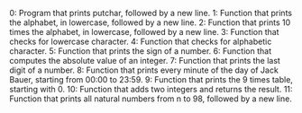 0: Program that prints putchar, followed by a new line.
1: Function that prints the alphabet, in lowercase, followed by a new line.
2: Function that prints 10 times the alphabet, in lowercase, followed by a new line.
3: Function that checks for lowercase character.
4: Function that checks for alphabetic character.
5: Function that prints the sign of a number.
6: Function that computes the absolute value of an integer.
7: Function that prints the last digit of a number.
8: Function that prints every minute of the day of Jack Bauer, starting from 00:00 to 23:59.
9: Function that prints the 9 times table, starting with 0.
10: Function that adds two integers and returns the result.
11: Function that prints all natural numbers from n to 98, followed by a new line.
